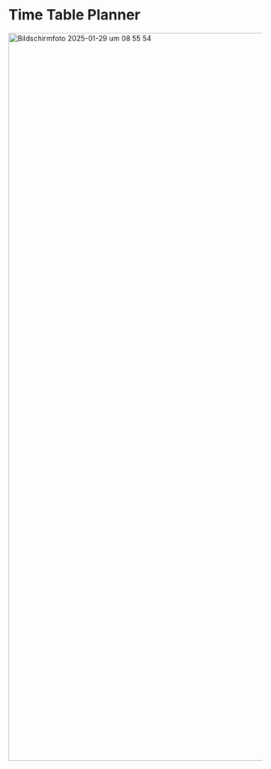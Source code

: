 # Time Table Planner 
<img width="1440" alt="Bildschirmfoto 2025-01-29 um 08 55 54" src="https://github.com/user-attachments/assets/1864bdb4-560d-4cca-aa53-b3e2d6b4d96f" />
